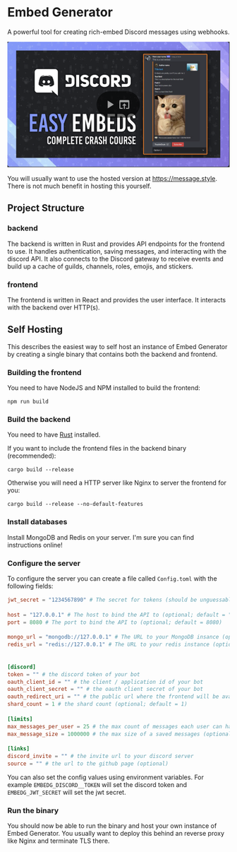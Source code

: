 # Embed Generator

A powerful tool for creating rich-embed Discord messages using webhooks.

[![IMAGE ALT TEXT HERE](./tutorial.png)](https://www.youtube.com/watch?v=DnFP0MRJPIg)

You will usually want to use the hosted version at https://message.style. There is not much benefit in hosting this yourself.

## Project Structure

### backend

The backend is written in Rust and provides API endpoints for the frontend to use. It handles authentication, saving messages, and interacting with the discord API.
It also connects to the Discord gateway to receive events and build up a cache of guilds, channels, roles, emojis, and stickers.

### frontend

The frontend is written in React and provides the user interface. It interacts with the backend over HTTP(s).

## Self Hosting

This describes the easiest way to self host an instance of Embed Generator by creating a single binary that contains both the backend and frontend.

### Building the frontend

You need to have NodeJS and NPM installed to build the frontend:

```
npm run build
```

### Build the backend

You need to have [Rust](https://rustup.rs/) installed.

If you want to include the frontend files in the backend binary (recommended):

```
cargo build --release
```

Otherwise you will need a HTTP server like Nginx to server the frontend for you:

```
cargo build --release --no-default-features
```

### Install databases

Install MongoDB and Redis on your server. I'm sure you can find instructions online!

### Configure the server

To configure the server you can create a file called `Config.toml` with the following fields:

```toml
jwt_secret = "1234567890" # The secret for tokens (should be unguessable)

host = "127.0.0.1" # The host to bind the API to (optional; default = "127.0.0.1")
port = 8080 # The port to bind the API to (optional; default = 8080)

mongo_url = "mongodb://127.0.0.1" # The URL to your MongoDB insance (optional; default = "mongodb://127.0.0.1")
redis_url = "redis://127.0.0.1" # The URL to your redis instance (optional; default = "redis://127.0.0.1")


[discord]
token = "" # the discord token of your bot
oauth_client_id = "" # the client / application id of your bot
oauth_client_secret = "" # the oauth client secret of your bot
oauth_redirect_uri = "" # the public url where the frontend will be available (must be added on Discord as the oauth redirect uri)
shard_count = 1 # the shard count (optional; default = 1)

[limits]
max_messages_per_user = 25 # the max count of messages each user can have (optional; default = 25)
max_message_size = 1000000 # the max size of a saved messages (optional; default = ~1MB)

[links]
discord_invite = "" # the invite url to your discord server
source = "" # the url to the github page (optional)
```

You can also set the config values using environment variables. For example `EMBEDG_DISCORD__TOKEN` will set the discord token and `EMBEDG_JWT_SECRET` will set the jwt secret.

### Run the binary

You should now be able to run the binary and host your own instance of Embed Generator. You usually want to deploy this behind an reverse proxy like Nginx and terminate TLS there.
